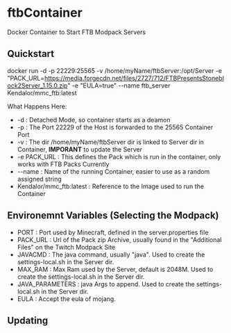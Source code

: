 # ftbContainer
Docker Container to Start FTB Modpack Servers

## Quickstart

docker run -d -p 22229:25565 -v /home/myName/ftbServer:/opt/Server -e "PACK_URL=https://media.forgecdn.net/files/2727/712/FTBPresentsStoneblock2Server_1.15.0.zip" -e "EULA=true" --name ftb_server Kendalor/mmc_ftb:latest

What Happens Here:

* -d : Detached Mode, so container starts as a deamon
* -p : The Port 22229 of the Host is forwarded to the 25565 Container Port
* -v : The dir /home/myName/ftbServer dir is linked to Server dir in Container, **IMPORANT** to update the Server
* -e PACK_URL : This defines the Pack which is run in the container, only works with FTB Packs Currently 
* --name : Name of the running Container, easier to use as a random assigned string
* Kendalor/mmc_ftb:latest : Reference to the Image used to run the Container


## Environemnt Variables (Selecting the Modpack)


* PORT : Port used by Minecraft, defined in the server.properties file
* PACK_URL : Url of the Pack zip Archive, usually found in the "Additional Files" on the Twitch Modpack Site
* JAVACMD : The java command, usually "java". Used to create the settings-local.sh in the Server dir.
* MAX_RAM : Max Ram used by the Server, default is 2048M. Used to create the settings-local.sh in the Server dir.
* JAVA_PARAMETERS : java Args to append. Used to create the settings-local.sh in the Server dir.
* EULA : Accept the eula of mojang.



## Updating

